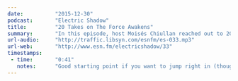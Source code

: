 ```yaml
---
date:          "2015-12-30"
podcast:       "Electric Shadow"
title:         "20 Takes on The Force Awakens"
summary:       "In this episode, host Moisés Chiullan reached out to 20 of his film-loving podcasting buddies and collected from each a two-minute take on Star Wars: The Force Awakens. Having listened to 10+ hours of different podcasts talking about this movie, I found the format of this episode to be quite effective in conveying the breadth of different opinions on the film (as well as the areas of shared points-of-view). Good stuff!"
url-audio:     "http://traffic.libsyn.com/esnfm/es-033.mp3"
url-web:       "http://www.esn.fm/electricshadow/33"
timestamps:
 - time:       "0:41"
   notes:      "Good starting point if you want to jump right in (though the 40 seconds before is fine to listen to)."
---
```

